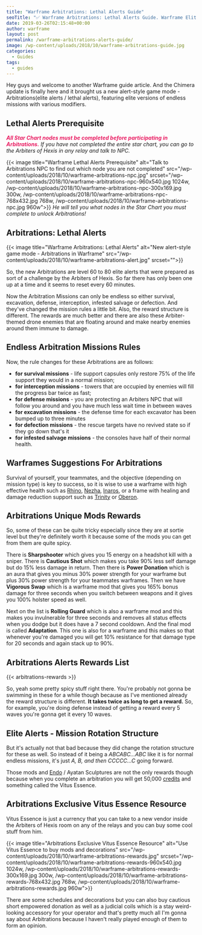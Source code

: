 ```yaml
---
title: "Warframe Arbitrations: Lethal Alerts Guide"
seoTitle: "✅ Warframe Arbitrations: Lethal Alerts Guide. Warframe Elite Alerts"
date: 2019-03-26T02:15:48+00:00
author: warframe
layout: post
permalink: /warframe-arbitrations-alerts-guide/
image: /wp-content/uploads/2018/10/warframe-arbitrations-guide.jpg
categories:
  - Guides
tags:
  - guides
---
```

Hey guys and welcome to another Warframe guide article. And the Chimera update is finally here and it brought us a new alert-style game mode - Arbitrations(elite alerts / lethal alerts), featuring elite versions of endless missions with various modifiers. <!--more-->

## Lethal Alerts Prerequisite
*<strong style="color: #e91e63">All Star Chart nodes must be completed before participating in Arbitrations.</strong> If you have not completed the entire star chart, you can go to the Arbiters of Hexis in any relay and talk to NPC.* 

{{< image title="Warframe Lethal Alerts Prerequisite" alt="Talk to Arbitrations NPC to find out which node you are not completed" src="/wp-content/uploads/2018/10/warframe-arbitrations-npc.jpg" srcset="/wp-content/uploads/2018/10/warframe-arbitrations-npc-960x540.jpg 1024w, /wp-content/uploads/2018/10/warframe-arbitrations-npc-300x169.jpg 300w, /wp-content/uploads/2018/10/warframe-arbitrations-npc-768x432.jpg 768w, /wp-content/uploads/2018/10/warframe-arbitrations-npc.jpg 960w">}} *He will tell you what nodes in the Star Chart you must complete to unlock Arbitrations!*

## Arbitrations: Lethal Alerts﻿
{{< image title="Warframe Arbitrations: Lethal Alerts﻿" alt="New alert-style game mode - Arbitrations in Warframe" src="/wp-content/uploads/2018/10/warframe-arbitrations-alert.jpg" srcset="">}}

So, the new Arbitrations are level 60 to 80 elite alerts that were prepared as sort of a challenge by the Arbiters of Hexis. So far there has only been one up at a time and it seems to reset every 60 minutes. 

Now the Arbitration Missions can only be endless so either survival, excavation, defense, interception, infested salvage or defection. And they've changed the mission rules a little bit. Also, the reward structure is different. The rewards are much better and there are also these Arbiter-themed drone﻿ enemies that are floating around and make nearby enemies around them immune to damage. 

## Endless Arbitration Missions Rules
Now, the rule changes for these Arbitrations are as follows: 

* <b>for survival missions</b> - life support capsules only restore 75% of the life support they would in a normal mission; 
* <b>for interception missions</b> - towers that are occupied by enemies will fill the progress bar twice as fast;
* <b>for defense missions</b> - you are protecting an Arbiters NPC that will follow you around and you have much less wait time in between waves 
* <b>for excavation missions</b> - the defense time for each excavator has been bumped up to three minutes
* <b>for defection missions</b> - the rescue targets have no revived state so if they go down that's it
* <b>for infested salvage missions</b> - the consoles have half of their normal health. 

## Warframes Suggestions For Arbitrations
Survival of yourself, your teammates, and the objective (depending on mission type) is key to success, so it is wise to use a warframe with high effective health such as [Rhino](/warframes/rhino/ "Warframe Rhino"), [Nezha](/warframes/nezha/ "Warframe Nezha"), [Inaros](/warframes/inaros/ "Warframe Inaros"), or a frame with healing and damage reduction support such as [Trinity](/warframes/trinity/ "Warframe Trinity") or [Oberon](/warframes/oberon/ "Warframe Oberon"). 

## Arbitrations Unique Mods Rewards
So, some of these can be quite tricky especially since they are at sortie level but they're definitely worth it because some of the mods you can get from them are quite spicy. 

There is <b>Sharpshooter</b> which gives you 15 energy on a headshot kill with a sniper. There is <b>Cautious Shot</b> which makes you take 90% less self damage but do 15% less damage in return. Then there is <b>Power Donation</b> which is an aura that gives you minus 30% power strength for your warframe but plus 30% power strength for your teammates warframes. Then we have <b>Vigorous Swap</b> which is a warframe mod that gives you 165% bonus damage for three seconds when you switch between weapons and it gives you 100% holster speed as well. 

Next on the list is <b>Rolling Guard</b> which is also a warframe mod and this makes you invulnerable for three seconds and removes all status effects when you dodge but it does have a 7 second cooldown. And the final mod is called <b>Adaptation</b>. This one is also for a warframe and this makes so that whenever you're damaged you will get 10% resistance for that damage type for 20 seconds and again stack up to 90%. 

## Arbitrations Alerts Rewards List

{{< arbitrations-rewards >}}

So, yeah some pretty spicy stuff right there. You're probably not gonna be swimming in these for a while though because as I've mentioned already the reward structure is different. **It takes twice as long to get a reward.** So, for example, you're doing defense instead of getting a reward every 5 waves you're gonna get it every 10 waves. 

## Elite Alerts - Mission Rotation Structure
But it's actually not that bad because they did change the rotation structure for these as well. So instead of it being a *ABCABC...ABC* like it is for normal endless missions, it's just *A, B, and then CCCCC...C* going forward. 

Those mods and [Endo](/how-farm-endo/ "How to farm Endo") / Ayatan Sculptures are not the only rewards though because when you complete an arbitration you will get 50,000 [credits](/farm-credits-750k-credits-per-hour/ "How to Farm Credits") and something called the Vitus Essence. 

## Arbitrations Exclusive Vitus Essence Resource
Vitus Essence is just a currency that you can take to a new vendor inside the Arbiters of Hexis room on any of the relays and you can buy some cool stuff from him. 

{{< image title="Arbitrations Exclusive Vitus Essence Resource" alt="Use Vitus Essence to buy mods and decorations" src="/wp-content/uploads/2018/10/warframe-arbitrations-rewards.jpg" srcset="/wp-content/uploads/2018/10/warframe-arbitrations-rewards-960x540.jpg 1024w, /wp-content/uploads/2018/10/warframe-arbitrations-rewards-300x169.jpg 300w, /wp-content/uploads/2018/10/warframe-arbitrations-rewards-768x432.jpg 768w, /wp-content/uploads/2018/10/warframe-arbitrations-rewards.jpg 960w">}}

There are some schedules and decorations but you can also buy cautious short empowered donation as well as a judicial coils which is a stay weird-looking accessory for your operator and that's pretty much all I'm gonna say about Arbitrations because I haven't really played enough of them to form an opinion.